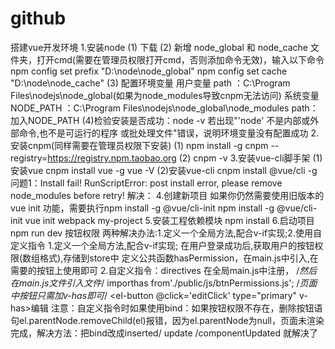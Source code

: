 # github
搭建vue开发环境
1.安装node
(1) 下载
(2) 新增 node_global 和 node_cache 文件夹，打开cmd(需要在管理员权限打开cmd，否则添加命令无效)，输入以下命令
  npm config set prefix "D:\node\node_global"
  npm config set cache "D:\node\node_cache"
(3) 配置环境变量
  用户变量 path ：C:\Program Files\nodejs\node_global(如果为node_modules导致cnpm无法访问)
  系统变量 NODE_PATH ：C:\Program Files\nodejs\node_global\node_modules
  path：加入NODE_PATH
(4)检验安装是否成功：node -v
  若出现"'node' 不是内部或外部命令,也不是可运行的程序 或批处理文件"错误，说明环境变量没有配置成功
2.安装cnpm(同样需要在管理员权限下安装)
(1) npm install -g cnpm --registry=https://registry.npm.taobao.org
(2) cnpm -v 
3.安装vue-cli脚手架
(1) 安装vue
  cnpm install vue -g
  vue -V
(2)安装vue-cli
  cnpm install @vue/cli -g
问题1：Install fail! RunScriptError: post install error, please remove node_modules before retry!
解决：
4.创建新项目
  如果你仍然需要使用旧版本的 vue init 功能，需要执行npm install -g @vue/cli-init
  npm install -g @vue/cli-init
  vue init webpack my-project
5.安装工程依赖模块
  npm install
6.启动项目
  npm run dev
按钮权限
两种解决办法:1.定义一个全局方法,配合v-if实现;2.使用自定义指令
1.定义一个全局方法,配合v-if实现;
在用户登录成功后,获取用户的按钮权限(数组格式),存储到store中
定义公共函数hasPermission，在main.js中引入,在需要的按钮上使用即可
2.自定义指令：directives 在全局main.js中注册，
/*然后在main.js文件引入文件*/
importhas from'./public/js/btnPermissions.js';
/*页面中按钮只需加v-has即可*/
<el-button @click='editClick' type="primary" v-has>编辑</el-button>
注意：自定义指令时如果使用bind：如果按钮权限不存在，删除按钮语句el.parentNode.removeChild(el)报错，因为el.parentNode为null，页面未渲染完成，解决方法：把bind改成inserted/ update /componentUpdated 就解决了
